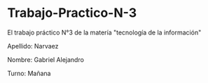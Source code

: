 # Trabajo-Practico-N-3
El trabajo práctico N°3 de la matería "tecnología de la información"

Apellido: Narvaez

Nombre: Gabriel Alejandro

Turno: Mañana
